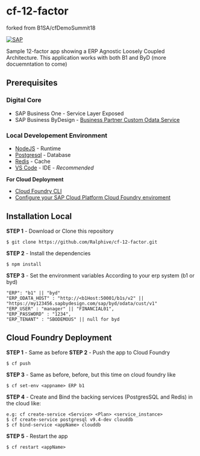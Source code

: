 
# cf-12-factor 
forked from B1SA/cfDemoSummit18

[![SAP](https://i.imgur.com/kkQTp3m.png)](https://cloudplatform.sap.com)

Sample 12-factor app showing a ERP Agnostic Loosely Coupled Architecture. This application works with both B1 and ByD 
(more docuemntation to come)

## Prerequisites
### Digital Core
* SAP Business One - Service Layer Exposed
* SAP Business ByDesign - [Business Partner Custom Odata Service](https://github.com/SAP/sapbydesign-api-samples/blob/master/Business%20Partner%20Data/Custom%20OData%20Service/vmubusinesspartner.xml)

### Local Developement Environment
* [NodeJS](https://nodejs.org/en/download/) - Runtime
* [Postgresql](https://www.postgresql.org/download/) - Database
* [Redis](https://redis.io/download) - Cache
* [VS Code](https://code.visualstudio.com/) - IDE - *Recommended*


**For Cloud Deployment**
* [Cloud Foundry CLI](https://github.com/cloudfoundry/cli#downloads) 
* [Configure your SAP Cloud Platform Cloud Foundry enviroment](https://developers.sap.com/uk/tutorials/hcp-cf-getting-started.html)

## Installation Local

**STEP 1** - Download or Clone this repository

    $ git clone https://github.com/Ralphive/cf-12-factor.git

**STEP 2** -  Install the dependencies

    $ npm install

**STEP 3** - Set the environment variables According to your erp system (b1 or byd)

~~~~
"ERP": "b1" || "byd"
"ERP_ODATA_HOST" : "http://<b1Host:50001/b1s/v2" || "https://my123456.sapbydesign.com/sap/byd/odata/cust/v1"
"ERP_USER" : "manager" || "FINANCIAL01",
"ERP_PASSWORD" : "1234",
"ERP_TENANT" : "SBODEMOUS" || null for byd
~~~~
## Cloud Foundry Deployment 
**STEP 1** - Same as before
**STEP 2** - Push the app to Cloud Foundry

    $ cf push

**STEP 3** - Same as before, before, but this time on cloud foundry like

    $ cf set-env <appname> ERP b1

**STEP 4** - Create and Bind the backing services (PostgresSQL and Redis) in the cloud like:

    e.g: cf create-service <Service> <Plan> <service_instance>
    $ cf create-service postgresql v9.4-dev clouddb
    $ cf bind-service <appName> clouddb



 **STEP 5** - Restart the app

    $ cf restart <appName>



